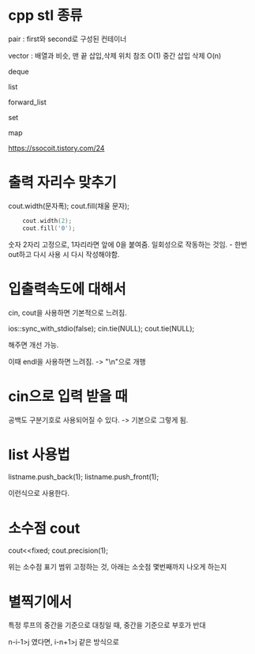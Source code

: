 # cpp stl 종류

pair : first와 second로 구성된 컨테이너

vector : 배열과 비슷, 맨 끝 삽입,삭제 위치 참조 O(1)
중간 삽입 삭제 O(n)

deque

list

forward_list

set

map

https://ssocoit.tistory.com/24

# 출력 자리수 맞추기

cout.width(문자폭);
cout.fill(채울 문자);

```c++
    cout.width(2);
    cout.fill('0');
```

숫자 2자리 고정으로, 1자리라면 앞에 0을 붙여줌.
일회성으로 작동하는 것임. - 한번 out하고 다시 사용 시 다시 작성해야함.

# 입출력속도에 대해서

cin, cout을 사용하면 기본적으로 느려짐.

ios::sync_with_stdio(false);
cin.tie(NULL);
cout.tie(NULL);

해주면 개선 가능.

이때 endl을 사용하면 느려짐. -> "\n"으로 개행

# cin으로 입력 받을 때

공백도 구분기호로 사용되어질 수 있다. -> 기본으로 그렇게 됨.

# list 사용법

listname.push_back(1);
listname.push_front(1);

이런식으로 사용한다.

# 소수점 cout

cout<<fixed;
cout.precision(1);

위는 소수점 표기 범위 고정하는 것, 아래는 소숫점 몇번째까지 나오게 하는지

# 별찍기에서

특정 루프의 중간을 기준으로 대칭일 때, 중간을 기준으로 부호가 반대

n-i-1>j 였다면, i-n+1>j 같은 방식으로

